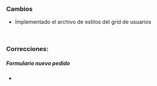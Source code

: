 <h3>Cambios</h3>
<ul>
    <li>Implementado el archivo de estilos del grid de usuarios</li>
</ul>

</br>

<h3>Correcciones:</h3>

<h5>Formulario nuevo pedido</h5>
<ul>
    <li></li>

</ul>